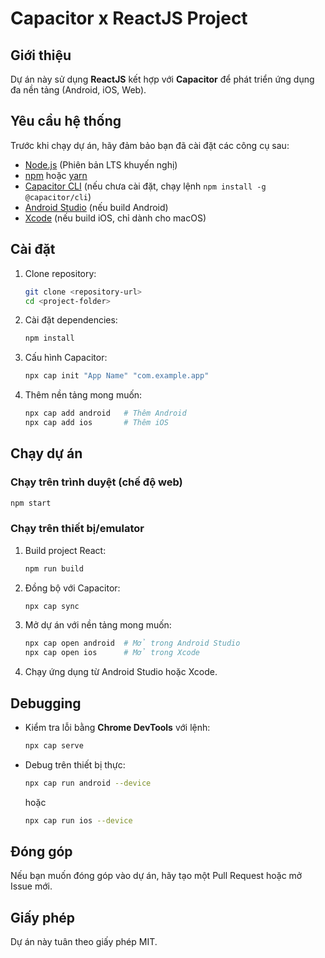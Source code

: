 # Capacitor x ReactJS Project

## Giới thiệu
Dự án này sử dụng **ReactJS** kết hợp với **Capacitor** để phát triển ứng dụng đa nền tảng (Android, iOS, Web).

## Yêu cầu hệ thống
Trước khi chạy dự án, hãy đảm bảo bạn đã cài đặt các công cụ sau:
- [Node.js](https://nodejs.org/) (Phiên bản LTS khuyến nghị)
- [npm](https://www.npmjs.com/) hoặc [yarn](https://yarnpkg.com/)
- [Capacitor CLI](https://capacitorjs.com/) (nếu chưa cài đặt, chạy lệnh `npm install -g @capacitor/cli`)
- [Android Studio](https://developer.android.com/studio) (nếu build Android)
- [Xcode](https://developer.apple.com/xcode/) (nếu build iOS, chỉ dành cho macOS)

## Cài đặt
1. Clone repository:
   ```sh
   git clone <repository-url>
   cd <project-folder>
   ```
2. Cài đặt dependencies:
   ```sh
   npm install
   ```
3. Cấu hình Capacitor:
   ```sh
   npx cap init "App Name" "com.example.app"
   ```
4. Thêm nền tảng mong muốn:
   ```sh
   npx cap add android   # Thêm Android
   npx cap add ios       # Thêm iOS
   ```

## Chạy dự án
### Chạy trên trình duyệt (chế độ web)
```sh
npm start
```

### Chạy trên thiết bị/emulator
1. Build project React:
   ```sh
   npm run build
   ```
2. Đồng bộ với Capacitor:
   ```sh
   npx cap sync
   ```
3. Mở dự án với nền tảng mong muốn:
   ```sh
   npx cap open android  # Mở trong Android Studio
   npx cap open ios      # Mở trong Xcode
   ```
4. Chạy ứng dụng từ Android Studio hoặc Xcode.

## Debugging
- Kiểm tra lỗi bằng **Chrome DevTools** với lệnh:
  ```sh
  npx cap serve
  ```
- Debug trên thiết bị thực:
  ```sh
  npx cap run android --device
  ```
  hoặc
  ```sh
  npx cap run ios --device
  ```

## Đóng góp
Nếu bạn muốn đóng góp vào dự án, hãy tạo một Pull Request hoặc mở Issue mới.

## Giấy phép
Dự án này tuân theo giấy phép MIT.